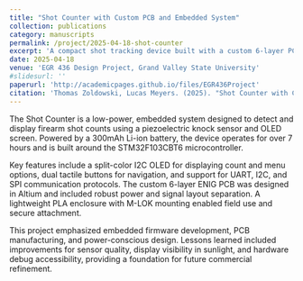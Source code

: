 ```yaml
---
title: "Shot Counter with Custom PCB and Embedded System"
collection: publications
category: manuscripts
permalink: /project/2025-04-18-shot-counter
excerpt: 'A compact shot tracking device built with a custom 6-layer PCB, STM32 microcontroller, piezo knock sensor, and OLED display.'
date: 2025-04-18
venue: 'EGR 436 Design Project, Grand Valley State University'
#slidesurl: ''
paperurl: 'http://academicpages.github.io/files/EGR436Project'
citation: 'Thomas Zoldowski, Lucas Meyers. (2025). "Shot Counter with Custom PCB and Embedded System." <i>GVSU EGR 436 Final Report</i>.'
---
```


The Shot Counter is a low-power, embedded system designed to detect and display firearm shot counts using a piezoelectric knock sensor and OLED screen. Powered by a 300mAh Li-ion battery, the device operates for over 7 hours and is built around the STM32F103CBT6 microcontroller.

Key features include a split-color I2C OLED for displaying count and menu options, dual tactile buttons for navigation, and support for UART, I2C, and SPI communication protocols. The custom 6-layer ENIG PCB was designed in Altium and included robust power and signal layout separation. A lightweight PLA enclosure with M-LOK mounting enabled field use and secure attachment.

This project emphasized embedded firmware development, PCB manufacturing, and power-conscious design. Lessons learned included improvements for sensor quality, display visibility in sunlight, and hardware debug accessibility, providing a foundation for future commercial refinement.
